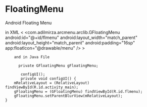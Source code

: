 # FloatingMenu
Android Floating Menu

in XML
 <  <com.adilmirza.arcmenu.arclib.GFloatingMenu
        android:id="@+id/flmenu"
        android:layout_width="match_parent"
        android:layout_height="match_parent"
        android:padding="16sp"
        app:floatIcon="@drawable/menu" /> >
        
        and in Java File 
        
          private GFloatingMenu gFloatingMenu;
          
           configUI();
           private void configUI() {
        mRelativeLayout = (RelativeLayout) findViewById(R.id.activity_main);
        gFloatingMenu = (GFloatingMenu) findViewById(R.id.flmenu);
        gFloatingMenu.setParentBlurView(mRelativeLayout);
    }
